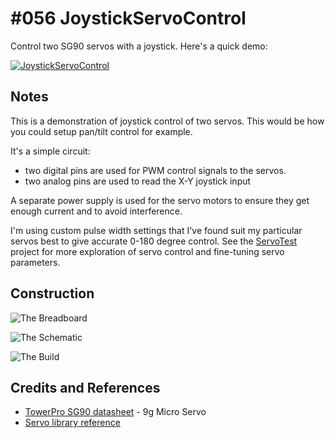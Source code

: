 # #056 JoystickServoControl

Control two SG90 servos with a joystick. Here's a quick demo:

[![JoystickServoControl](https://img.youtube.com/vi/P8883DkE3Jo/0.jpg)](https://www.youtube.com/watch?v=P8883DkE3Jo)


## Notes

This is a demonstration of joystick control of two servos. This would be how you could setup pan/tilt control for example.

It's a simple circuit:

* two digital pins are used for PWM control signals to the servos.
* two analog pins are used to read the X-Y joystick input

A separate power supply is used for the servo motors to ensure they get enough current and to avoid interference.

I'm using custom pulse width settings that I've found suit my particular servos best to give accurate 0-180 degree control.
See the [ServoTest](../ServoTest) project for more exploration of servo control and fine-tuning servo parameters.

## Construction

![The Breadboard](./assets/JoystickServoControl_bb.jpg?raw=true)

![The Schematic](./assets/JoystickServoControl_schematic.jpg?raw=true)

![The Build](./assets/JoystickServoControl_build.jpg?raw=true)

## Credits and References

* [TowerPro SG90 datasheet](http://datasheet.sparkgo.com.br/SG90Servo.pdf) - 9g Micro Servo
* [Servo library reference](http://arduino.cc/en/Reference/Servo)
